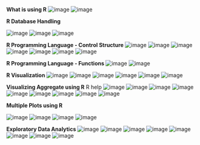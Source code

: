 **What is using R**
![image](https://github.com/princit/Data_Analysis_and_Bussiness_Intelligence/assets/29123911/c3d1d1b9-5cd8-43fe-bf20-22ca36551a31)
![image](https://github.com/princit/Data_Analysis_and_Bussiness_Intelligence/assets/29123911/d1edc75b-c2e3-4112-b5b7-eed9d72919ef)

**R Database Handling**

![image](https://github.com/princit/Data_Analysis_and_Bussiness_Intelligence/assets/29123911/ca560fc5-8b7b-42bb-96df-d950b5b6bcc2)
![image](https://github.com/princit/Data_Analysis_and_Bussiness_Intelligence/assets/29123911/622be148-292d-4d66-bb5c-b06d4de4a5b2)
![image](https://github.com/princit/Data_Analysis_and_Bussiness_Intelligence/assets/29123911/1ef5ed72-60df-4169-846c-5fd8ca4cb112)

 **R Programming Language - Control Structure**
 ![image](https://github.com/princit/Data_Analysis_and_Bussiness_Intelligence/assets/29123911/1a9623ae-dccc-4c3e-9a5f-3992d31a002f)
![image](https://github.com/princit/Data_Analysis_and_Bussiness_Intelligence/assets/29123911/d0e30a82-8cf3-4641-86ee-c2404f816374)
![image](https://github.com/princit/Data_Analysis_and_Bussiness_Intelligence/assets/29123911/d2544cdf-5a3e-4881-bd12-707954ce480b)
![image](https://github.com/princit/Data_Analysis_and_Bussiness_Intelligence/assets/29123911/7e968159-b825-4543-ad13-3f8b61d81572)
![image](https://github.com/princit/Data_Analysis_and_Bussiness_Intelligence/assets/29123911/b8dcbfed-edb0-4134-ae59-3a260d1aad00)
![image](https://github.com/princit/Data_Analysis_and_Bussiness_Intelligence/assets/29123911/d954a884-f723-4842-865c-cbcd525c34ba)
![image](https://github.com/princit/Data_Analysis_and_Bussiness_Intelligence/assets/29123911/a263782e-3923-47cf-9c46-9a7db9c50f19)

**R Programming Language - Functions**
![image](https://github.com/princit/Data_Analysis_and_Bussiness_Intelligence/assets/29123911/ee2561a3-f2eb-4a38-bc22-848ea699071d)
![image](https://github.com/princit/Data_Analysis_and_Bussiness_Intelligence/assets/29123911/8561f588-ebd8-4329-a0a8-b5b9af3aabc3)

**R Visualization**
![image](https://github.com/princit/Data_Analysis_and_Bussiness_Intelligence/assets/29123911/23e19676-0e1a-4b24-9917-b0cfe2551559)
![image](https://github.com/princit/Data_Analysis_and_Bussiness_Intelligence/assets/29123911/5f70a115-66db-4f56-b112-918c41904aa1)
![image](https://github.com/princit/Data_Analysis_and_Bussiness_Intelligence/assets/29123911/80da6863-ad79-40ac-be3e-d72792f37f11)
![image](https://github.com/princit/Data_Analysis_and_Bussiness_Intelligence/assets/29123911/1ef4c368-0074-4169-94a4-6fdc09419844)
![image](https://github.com/princit/Data_Analysis_and_Bussiness_Intelligence/assets/29123911/fd601df1-5199-44ee-814a-51830be34275)
![image](https://github.com/princit/Data_Analysis_and_Bussiness_Intelligence/assets/29123911/5c175d03-b6b0-4b74-8254-81b9b6eac4ec)

**Visualizing Aggregate using R**
R help
![image](https://github.com/princit/Data_Analysis_and_Bussiness_Intelligence/assets/29123911/17ad353f-89e1-4d35-a056-46ef2eff41a2)
![image](https://github.com/princit/Data_Analysis_and_Bussiness_Intelligence/assets/29123911/ab91e85c-d59a-4c1e-b9ba-c9787886a8f9)
![image](https://github.com/princit/Data_Analysis_and_Bussiness_Intelligence/assets/29123911/d7a26dee-8f99-41d1-89a8-d914e420a515)
![image](https://github.com/princit/Data_Analysis_and_Bussiness_Intelligence/assets/29123911/f7801340-30f6-4ab4-9fe9-429b686412b1)
![image](https://github.com/princit/Data_Analysis_and_Bussiness_Intelligence/assets/29123911/8417da74-1eb3-40e2-9d3b-ff1ffc4fb288)
![image](https://github.com/princit/Data_Analysis_and_Bussiness_Intelligence/assets/29123911/15910b1e-4576-4c47-9344-dd17199841a8)
![image](https://github.com/princit/Data_Analysis_and_Bussiness_Intelligence/assets/29123911/9237333e-87eb-431d-98c5-fed108c4bbbc)
![image](https://github.com/princit/Data_Analysis_and_Bussiness_Intelligence/assets/29123911/b9c5416e-d386-4996-88fb-c5f027b6af0a)
![image](https://github.com/princit/Data_Analysis_and_Bussiness_Intelligence/assets/29123911/60aad123-36ca-4e14-a0d8-48c8fbb14f86)

**Multiple Plots using R**

![image](https://github.com/princit/Data_Analysis_and_Bussiness_Intelligence/assets/29123911/e92fb945-87f4-416a-986b-9e9ce8e79b82)
![image](https://github.com/princit/Data_Analysis_and_Bussiness_Intelligence/assets/29123911/a68aa186-efaa-436a-9e6b-654afb27e9c0)
![image](https://github.com/princit/Data_Analysis_and_Bussiness_Intelligence/assets/29123911/1916bd63-d6da-4827-845a-ea31a9e6f8ca)
![image](https://github.com/princit/Data_Analysis_and_Bussiness_Intelligence/assets/29123911/40d82194-208f-495d-8e58-92c8d9e66cc4)

**Exploratory Data Analytics**
![image](https://github.com/princit/Data_Analysis_and_Bussiness_Intelligence/assets/29123911/12a39c10-478c-459d-b16d-93e0f265c768)
![image](https://github.com/princit/Data_Analysis_and_Bussiness_Intelligence/assets/29123911/638dbc89-988f-4a68-a844-4927b81a8675)
![image](https://github.com/princit/Data_Analysis_and_Bussiness_Intelligence/assets/29123911/6cbac73e-98dc-4330-b1a7-978f2f3794bb)
![image](https://github.com/princit/Data_Analysis_and_Bussiness_Intelligence/assets/29123911/a9391825-24c1-41e8-b58a-8a0afb1947e4)
![image](https://github.com/princit/Data_Analysis_and_Bussiness_Intelligence/assets/29123911/958265d5-9883-444f-b56a-0d8f95b2b1ee)
![image](https://github.com/princit/Data_Analysis_and_Bussiness_Intelligence/assets/29123911/af11253c-7c7c-42e1-8846-f2c30a2e076a)
![image](https://github.com/princit/Data_Analysis_and_Bussiness_Intelligence/assets/29123911/ef3ae1da-a33a-48fc-8c07-ef329fc030df)
![image](https://github.com/princit/Data_Analysis_and_Bussiness_Intelligence/assets/29123911/cef02ad7-ae65-4b07-8596-7de04fadd133)




